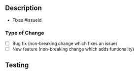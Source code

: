 ## Description

- Fixes #issueId <!-- * Include which issue is being fixed, this automatically closes the issue  -->

### Type of Change

- [ ] Bug fix (non-breaking change which fixes an issue)
- [ ] New feature (non-breaking change which adds funtionality)

## Testing

<!-- Explain how these changes have been verified -->
